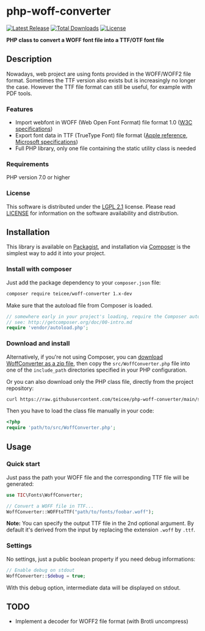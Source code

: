 php-woff-converter
================================================================================

[![Latest Release](https://poser.pugx.org/teicee/woff-converter/v/stable.png)](https://packagist.org/packages/teicee/woff-converter)
[![Total Downloads](https://poser.pugx.org/teicee/woff-converter/downloads.png)](https://packagist.org/packages/teicee/woff-converter)
[![License](https://poser.pugx.org/teicee/woff-converter/license.png)](https://packagist.org/packages/teicee/woff-converter)

**PHP class to convert a WOFF font file into a TTF/OTF font file**


Description
--------------------------------------------------------------------------------

Nowadays, web project are using fonts provided in the WOFF/WOFF2 file format.
Sometimes the TTF version also exists but is increasingly no longer the case.
However the TTF file format can still be useful, for example with PDF tools.

### Features
- Import webfont in WOFF (Web Open Font Format) file format 1.0
  ([W3C specifications](https://www.w3.org/TR/WOFF/))
- Export font data in TTF (TrueType Font) file format
  ([Apple reference](https://developer.apple.com/fonts/TrueType-Reference-Manual/),
   [Microsoft specifications](https://docs.microsoft.com/fr-fr/typography/opentype/spec/otff))
- Full PHP library, only one file containing the static utility class is needed

### Requirements
PHP version 7.0 or higher

### License
This software is distributed under the [LGPL 2.1](http://www.gnu.org/licenses/lgpl-2.1.html) license.
Please read [LICENSE](https://raw.githubusercontent.com/teicee/php-woff-converter/main/LICENSE) for information on the software availability and distribution.


Installation
--------------------------------------------------------------------------------

This library is available on [Packagist](https://packagist.org/packages/teicee/woff-converter),
and installation via [Composer](https://getcomposer.org) is the simplest way to add it into your project.

### Install with composer

Just add the package dependency to your `composer.json` file:
```sh
composer require teicee/woff-converter 1.x-dev
```

Make sure that the autoload file from Composer is loaded.
```php
// somewhere early in your project's loading, require the Composer autoloader
// see: http://getcomposer.org/doc/00-intro.md
require 'vendor/autoload.php';
```

### Download and install

Alternatively, if you're not using Composer, you can
[download WoffConverter as a zip file](https://github.com/teicee/php-woff-converter/archive/main.zip),
then copy the `src/WoffConverter.php` file into one of the `include_path` directories specified in your PHP configuration.

Or you can also download only the PHP class file, directly from the project repository:
```sh
curl https://raw.githubusercontent.com/teicee/php-woff-converter/main/src/WoffConverter.php
```

Then you have to load the class file manually in your code:
```php
<?php
require 'path/to/src/WoffConverter.php';
```


Usage
--------------------------------------------------------------------------------

### Quick start

Just pass the path your WOFF file and the corresponding TTF file will be generated:
```php
use TIC\Fonts\WoffConverter;

// Convert a WOFF file in TTF...
WoffConverter::WOFFtoTTF("path/to/fonts/foobar.woff");
```

**Note:** You can specify the output TTF file in the 2nd optional argument.
By default it's derived from the input by replacing the extension `.woff` by `.ttf`.


### Settings

No settings, just a public boolean property if you need debug informations:
```php
// Enable debug on stdout
WoffConverter::$debug = true;
```

With this debug option, intermediate data will be displayed on stdout.


TODO
--------------------------------------------------------------------------------

- Implement a decoder for WOFF2 file format (with Brotli uncompress)

